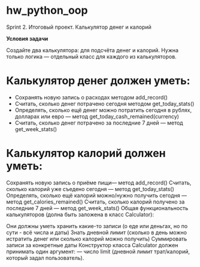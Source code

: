 # hw_python_oop
Sprint 2. Итоговый проект. Калькулятор денег и калорий

**Условия задачи**

Создайте два калькулятора: для подсчёта денег и калорий. Нужна только логика — отдельный класс для каждого из калькуляторов.

# Калькулятор денег должен уметь:

- Сохранять новую запись о расходах методом add_record()
- Считать, сколько денег потрачено сегодня методом get_today_stats()
- Определять, сколько ещё денег можно потратить сегодня в рублях, долларах или евро — метод get_today_cash_remained(currency)
- Считать, сколько денег потрачено за последние 7 дней — метод get_week_stats()

# Калькулятор калорий должен уметь:

Сохранять новую запись о приёме пищи— метод add_record()
Считать, сколько калорий уже съедено сегодня — метод get_today_stats()
Определять, сколько ещё калорий можно/нужно получить сегодня — метод get_calories_remained()
Считать, сколько калорий получено за последние 7 дней — метод get_week_stats()
Общая функциональность калькуляторов (долна быть заложена в класс Calculator):

Они должны уметь хранить какие-то записи (о еде или деньгах, но по сути - всё числа и даты)
Знать дневной лимит (сколько в день можно истратить денег или сколько калорий можно получить)
Суммировать записи за конкретные даты
Конструктор класса Calculator должен принимать один аргумент: — число limit (дневной лимит трат/калорий, который задал пользователь).
